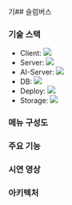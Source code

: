 기## 슬럼버스




### 기술 스택
- Client: <img src="https://img.shields.io/badge/react_native-%2320232a.svg?style=flat-square&logo=react&logoColor=%2361DAFB"/>
- Server: <img src="https://img.shields.io/badge/springboot-6DB33F?style=flat-square&logo=springboot&logoColor=white"/>
- AI-Server: <img src="https://img.shields.io/badge/flask-%23000.svg?style=flat-square&logo=flask&logoColor=white"/>
- DB: <img src="https://img.shields.io/badge/mysql-4479A1.svg?style=flat-square&logo=mysql&logoColor=white"/>
- Deploy: <img src="https://img.shields.io/badge/Amazon%20EC2-FF9900?style=flat-square&logo=Amazon%20EC2&logoColor=white">
- Storage: <img src="https://img.shields.io/badge/Amazon%20S3-569A31?style=flat-square&logo=Amazon%20S3&logoColor=white">

### 메뉴 구성도

### 주요 기능

### 시연 영상

### 아키텍처










<!--

**Here are some ideas to get you started:**

🙋‍♀️ A short introduction - what is your organization all about?
🌈 Contribution guidelines - how can the community get involved?
👩‍💻 Useful resources - where can the community find your docs? Is there anything else the community should know?
🍿 Fun facts - what does your team eat for breakfast?
🧙 Remember, you can do mighty things with the power of [Markdown](https://docs.github.com/github/writing-on-github/getting-started-with-writing-and-formatting-on-github/basic-writing-and-formatting-syntax)
-->
